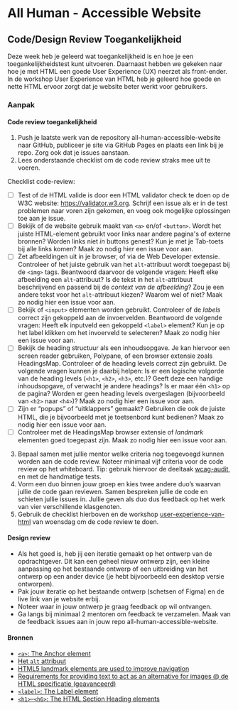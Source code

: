 # All Human - Accessible Website

## Code/Design Review Toegankelijkheid
Deze week heb je geleerd wat toegankelijkheid is en hoe je een toegankelijkheidstest kunt uitvoeren. 
Daarnaast hebben we gekeken naar hoe je met HTML een goede User Experience (UX) neerzet als front-ender. In de workshop User Experience van HTML heb je geleerd hoe goede en nette HTML ervoor zorgt dat je website beter werkt voor gebruikers. 

### Aanpak

#### Code review toegankelijkheid

1. Push je laatste werk van de repository all-human-accessible-website naar GitHub, publiceer je site via GitHub Pages en plaats een link bij je repo. Zorg ook dat je issues aanstaan.
2. Lees onderstaande checklist om de code review straks mee uit te voeren.

Checklist code-review:
- [ ] Test of de HTML valide is door een HTML validator check te doen op de W3C website: https://validator.w3.org. Schrijf een issue als er in de test problemen naar voren zijn gekomen, en voeg ook mogelijke oplossingen toe aan je issue.
- [ ] Bekijk of de website gebruik maakt van `<a>` en/of `<button>`. Wordt het juiste HTML-element gebruikt voor links naar andere pagina's of externe bronnen? Worden links niet _in_ buttons genest? Kun je met je Tab-toets bij alle links komen? Maak zo nodig hier een issue voor aan.
- [ ] Zet afbeeldingen uit in je browser, of via de Web Developer extensie. Controleer of het juiste gebruik van het `alt`-attribuut wordt toegepast bij de `<img>` tags. Beantwoord daarvoor de volgende vragen: Heeft elke afbeelding een `alt`-attribuut? Is de tekst in het `alt`-attribuut beschrijvend en passend bij de _context van de afbeelding_? Zou je een andere tekst voor het `alt`-attribuut kiezen? Waarom wel of niet? Maak zo nodig hier een issue voor aan.
- [ ] Bekijk of `<input>` elementen worden gebruikt. Controleer of de _labels_ correct zijn gekoppeld aan de invoervelden. Beantwoord de volgende vragen: Heeft elk inputveld een gekoppeld `<label>` element? Kun je op het label klikken om het invoerveld te selecteren? Maak zo nodig hier een issue voor aan.
- [ ] Bekijk de heading structuur als een inhoudsopgave. Je kan hiervoor een screen reader gebruiken, Polypane, of een browser extensie zoals HeadingsMap. Controleer of de heading levels correct zijn gebruikt. De volgende vragen kunnen je daarbij helpen: Is er een logische volgorde van de heading levels (`<h1>`, `<h2>`, `<h3>`, etc.)? Geeft deze een handige inhoudsopgave, of verwacht je andere headings? Is er maar één `<h1>` op de pagina? Worden er geen heading levels overgeslagen (bijvoorbeeld van `<h2>` naar `<h4>`)? Maak zo nodig hier een issue voor aan.
- [ ] Zijn er “popups” of “uitklappers” gemaakt? Gebruiken die ook de juiste HTML, die je bijvoorbeeld met je toetsenbord kunt bedienen? Maak zo nodig hier een issue voor aan.
- [ ] Controleer met de HeadingsMap browser extensie of _landmark_ elementen goed toegepast zijn. Maak zo nodig hier een issue voor aan.

3. Bepaal samen met jullie mentor welke criteria nog toegevoegd kunnen worden aan de code review. Noteer minimaal vijf criteria voor de code review op het whiteboard. Tip: gebruik hiervoor de deeltaak [wcag-audit](https://github.com/fdnd-task/wcag-audit/blob/main/docs/INSTRUCTIONS.md), en met de handmatige tests.
4. Vorm een duo binnen jouw groep en kies twee andere duo’s waarvan jullie de code gaan reviewen. Samen bespreken jullie de code en schieten jullie issues in. Jullie geven als duo dus feedback op het werk van vier verschillende klasgenoten.
5. Gebruik de checklist hierboven en de workshop [user-experience-van-html](https://github.com/fdnd-task/all-human-accessible-website/blob/main/docs/user-experience-van-html.md#links) van woensdag om de code review te doen.

#### Design review
- Als het goed is, heb jij een iteratie gemaakt op het ontwerp van de opdrachtgever. Dit kan een geheel nieuw ontwerp zijn, een kleine aanpassing op het bestaande ontwerp of een uitbreiding van het ontwerp op een ander device (je hebt bijvoorbeeld een desktop versie ontworpen).
- Pak jouw iteratie op het bestaande ontwerp (schetsen of Figma) en de live link van je website erbij.
- Noteer waar in jouw ontwerp je graag feedback op wil ontvangen.
- Ga langs bij minimaal 2 mentoren om feedback te verzamelen. Maak van de feedback issues aan in jouw repo all-human-accessible-website. 

#### Bronnen

- [`<a>`: The Anchor element](https://developer.mozilla.org/en-US/docs/Web/HTML/Element/a)
- [Het `alt` attribuut](https://developer.mozilla.org/en-US/docs/Web/API/HTMLImageElement/alt#usage_notes)
- [HTML5 landmark elements are used to improve navigation](https://developer.chrome.com/docs/lighthouse/accessibility/use-landmarks/)
- [Requirements for providing text to act as an alternative for images @ de HTML specificatie (geavanceerd)](https://html.spec.whatwg.org/dev/images.html#:~:text=4.8.4.3%20Requirements%20for%20providing%20text%20to%20act%20as%20an%20alternative%20for%20images)
- [`<label>`: The Label element](https://developer.mozilla.org/en-US/docs/Web/HTML/Element/label)
- [`<h1>`–`<h6>`: The HTML Section Heading elements](https://developer.mozilla.org/en-US/docs/Web/HTML/Element/Heading_Elements)
